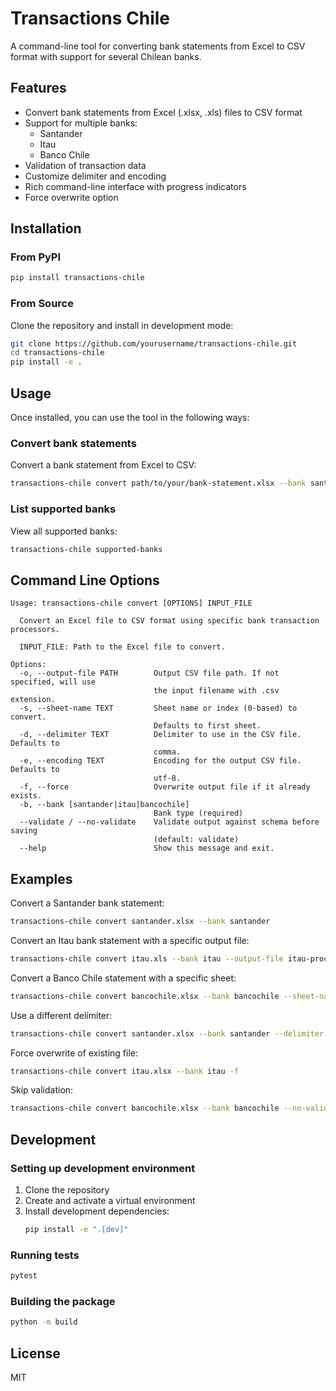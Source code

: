 # Transactions Chile

A command-line tool for converting bank statements from Excel to CSV format with support for several Chilean banks.

## Features

- Convert bank statements from Excel (.xlsx, .xls) files to CSV format
- Support for multiple banks:
  - Santander
  - Itau
  - Banco Chile
- Validation of transaction data
- Customize delimiter and encoding
- Rich command-line interface with progress indicators
- Force overwrite option

## Installation

### From PyPI

```bash
pip install transactions-chile
```

### From Source

Clone the repository and install in development mode:

```bash
git clone https://github.com/yourusername/transactions-chile.git
cd transactions-chile
pip install -e .
```

## Usage

Once installed, you can use the tool in the following ways:

### Convert bank statements

Convert a bank statement from Excel to CSV:

```bash
transactions-chile convert path/to/your/bank-statement.xlsx --bank santander
```

### List supported banks

View all supported banks:

```bash
transactions-chile supported-banks
```

## Command Line Options

```
Usage: transactions-chile convert [OPTIONS] INPUT_FILE

  Convert an Excel file to CSV format using specific bank transaction processors.

  INPUT_FILE: Path to the Excel file to convert.

Options:
  -o, --output-file PATH        Output CSV file path. If not specified, will use
                                the input filename with .csv extension.
  -s, --sheet-name TEXT         Sheet name or index (0-based) to convert.
                                Defaults to first sheet.
  -d, --delimiter TEXT          Delimiter to use in the CSV file. Defaults to
                                comma.
  -e, --encoding TEXT           Encoding for the output CSV file. Defaults to
                                utf-8.
  -f, --force                   Overwrite output file if it already exists.
  -b, --bank [santander|itau|bancochile]
                                Bank type (required)
  --validate / --no-validate    Validate output against schema before saving
                                (default: validate)
  --help                        Show this message and exit.
```

## Examples

Convert a Santander bank statement:
```bash
transactions-chile convert santander.xlsx --bank santander
```

Convert an Itau bank statement with a specific output file:
```bash
transactions-chile convert itau.xls --bank itau --output-file itau-processed.csv
```

Convert a Banco Chile statement with a specific sheet:
```bash
transactions-chile convert bancochile.xlsx --bank bancochile --sheet-name "Movimientos"
```

Use a different delimiter:
```bash
transactions-chile convert santander.xlsx --bank santander --delimiter ";" --output-file santander_semicolon.csv
```

Force overwrite of existing file:
```bash
transactions-chile convert itau.xlsx --bank itau -f
```

Skip validation:
```bash
transactions-chile convert bancochile.xlsx --bank bancochile --no-validate
```

## Development

### Setting up development environment

1. Clone the repository
2. Create and activate a virtual environment
3. Install development dependencies:
   ```bash
   pip install -e ".[dev]"
   ```

### Running tests

```bash
pytest
```

### Building the package

```bash
python -m build
```

## License

MIT
